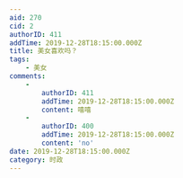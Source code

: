```yaml
---
aid: 270
cid: 2
authorID: 411
addTime: 2019-12-28T18:15:00.000Z
title: 美女喜欢吗？
tags:
    - 美女
comments:
    -
        authorID: 411
        addTime: 2019-12-28T18:15:00.000Z
        content: 嘻嘻
    -
        authorID: 400
        addTime: 2019-12-28T18:15:00.000Z
        content: 'no'
date: 2019-12-28T18:15:00.000Z
category: 时政
---
```



